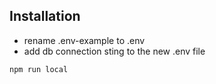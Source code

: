 ## Installation
- rename .env-example to .env
- add db connection sting to the new .env file
```bash
npm run local
```